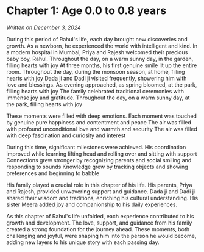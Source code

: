 # Chapter 1: Age 0.0 to 0.8 years

_Written on December 3, 2024_

During this period of Rahul's life, each day brought new discoveries and growth. As a newborn, he experienced the world with intelligent and kind. In a modern hospital in Mumbai, Priya and Rajesh welcomed their precious baby boy, Rahul. Throughout the day, on a warm sunny day, in the garden, filling hearts with joy At three months, his first genuine smile lit up the entire room. Throughout the day, during the monsoon season, at home, filling hearts with joy Dada ji and Dadi ji visited frequently, showering him with love and blessings. As evening approached, as spring bloomed, at the park, filling hearts with joy The family celebrated traditional ceremonies with immense joy and gratitude. Throughout the day, on a warm sunny day, at the park, filling hearts with joy 

These moments were filled with deep emotions. Each moment was touched by genuine pure happiness and contentment and peace The air was filled with profound unconditional love and warmth and security The air was filled with deep fascination and curiosity and interest 

During this time, significant milestones were achieved. His coordination improved while learning lifting head and rolling over and sitting with support Connections grew stronger by recognizing parents and social smiling and responding to sounds Knowledge grew by tracking objects and showing preferences and beginning to babble 

His family played a crucial role in this chapter of his life. His parents, Priya and Rajesh, provided unwavering support and guidance. Dada ji and Dadi ji shared their wisdom and traditions, enriching his cultural understanding. His sister Meera added joy and companionship to his daily experiences. 

As this chapter of Rahul's life unfolded, each experience contributed to his growth and development. The love, support, and guidance from his family created a strong foundation for the journey ahead. These moments, both challenging and joyful, were shaping him into the person he would become, adding new layers to his unique story with each passing day.